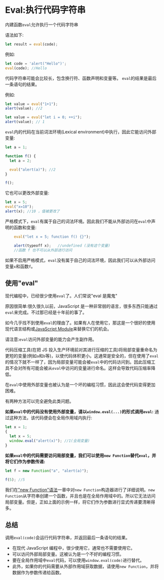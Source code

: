 # Eval:执行代码字符串

内建函数`eval`允许执行一个代码字符串

语法如下:

```js
let result = eval(code);
```

例如:

```js
let code = 'alert("Hello")';
eval(code); //Hello
```

代码字符串可能会比较长，包含换行符、函数声明和变量等。
`eval`的结果是最后一条语句的结果。

例如:

```js
let value = eval("1+1");
alert(value); //2
```

```js
let value = eval("let i = 0; ++i");
alert(value); // 1
```

`eval`内的代码在当前词法环境(Lexical environment)中执行，因此它能访问外部变量:

```js
let a = 1;

function f() {
  let a = 2;

  eval("alert(a)"); //2
}

f();
```

它也可以更改外部变量:

```js
let x = 5;
eval("x=10");
alert(x); //10 ，值被更改了
```

严格模式下，`eval`有属于自己的词法环境。因此我们不能从外部访问在`eval`中声明的函数和变量:

```js
    eval("let x = 5; function f() {}");

    alert(typeoff x);   //undefined (没有这个变量)
    //函数 f 也不可以从外部进行访问
```

如果不启用严格模式，`eval`没有属于自己的词法环境，因此我们可以从外部访问变量`x`和函数`f`。

## 使用"eval"

现代编程中，已经很少使用`eval`了。人们常说"eval 是魔鬼"

原因很简单:很久很久以前，JavaScript 是一种非常弱的语言，很多东西只能通过`eval`来完成。不过那已经是十年前的事了。

如今几乎找不到使用`eval`的理由了。如果有人在使用它，那这是一个很好的使用现代语言结构或[JavaScript Module]()来替换它们的机会。

请注意:`eval`访问外部变量的能力会产生副作用。

代码压缩工具(在把 JS 投入生产环境前对其进行压缩的工具)将局部变量重命名为更短的变量(例如`a`和`b`等)，以使代码体积更小。这通常是安全的，但在使用了`eval`的情况下就不一样了，因为局部变量可能会被`eval`中的代码访问到。因此压缩工具不会对所有可能会被从`eval`中访问的变量进行命名。这样会导致代码压缩率降低。

在`eval`中使用外部变量也被认为是一个坏的编程习惯，因此这会使代码变得更加困难。

有两种方法可以完全避免此类问题。

**如果`eval`中的代码没有使用外部变量，请以`window.eval(...)`的形式调用`eval`:**
通过这种方法，该代码便会在全局作用域内执行:

```js
let x = 1;
{
  let x = 5;
  window.eval("alert(x)"); //1(全局变量)
}
```

**如果`eval`中的代码需要访问局部变量，我们可以使用`new Function`替代`eval`，并将它们作为参数传递:**

```js
let f = new Function("a", "alert(a)");

f(5); //5
```

我们在["new Function"语法]()一章中对`new Function`构造器进行了详细说明。`new Function`从字符串创建一个函数，并且也是在全局作用域中的。所以它无法访问局部变量。但是，正如上面的示例一样，将它们作为参数进行显式传递要清晰得多。

## 总结

调用`eval(code)`会运行代码字符串，并返回最后一条语句的结果。

- 在现代 JavaScript 编程中，很少使用它，通常也不需要使用它。
- 可以访问外部局部变量。这被认为是一个不好的编程习惯。
- 要在全局作用域中`eval`代码，可以使用`window.eval(code)`进行替代。
- 此外，如果你的代码需要从外部作用域获取数据，请使用`new Function`，并将数据作为参数传递给函数。
